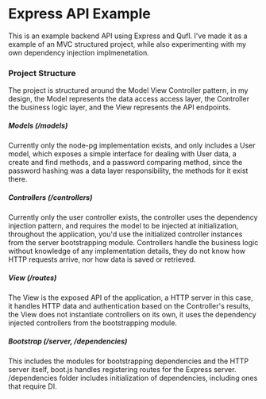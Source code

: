 # Express API Example
This is an example backend API using Express and Qufl.
I've made it as a example of an MVC structured project, while also experimenting with my own dependency injection
implmenetation.

### Project Structure
The project is structured around the Model View Controller pattern, in my design, the Model represents the data access access layer, the Controller the business logic layer, and the View represents the API endpoints.

##### Models (/models)
Currently only the node-pg implementation exists, and only includes a User model, which exposes a simple interface for
dealing with User data, a create and find methods, and a password comparing method, since the password hashing was a data layer responsibility, the methods for it exist there.

##### Controllers (/controllers)
Currently only the user controller exists, the controller uses the dependency injection pattern, and requires the model to be injected at initialization, throughout the application, you'd use the initialized controller instances from the server bootstrapping module. Controllers handle the business logic without knowledge of any implementation details, they do not know how HTTP requests arrive, nor how data is saved or retrieved.

##### View (/routes)
The View is the exposed API of the application, a HTTP server in this case, it handles HTTP data and authentication based on the Controller's results, the View does not instantiate controllers on its own, it uses the dependency injected controllers from the bootstrapping module.

##### Bootstrap (/server, /dependencies)
This includes the modules for bootstrapping dependencies and the HTTP server itself, boot.js handles registering routes for the Express server. /dependencies folder includes initialization of dependencies, including ones that require DI.